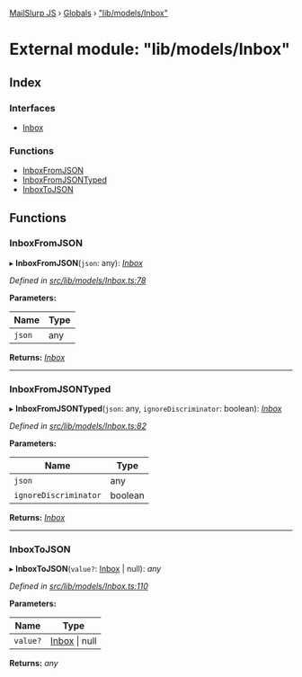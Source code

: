 [MailSlurp JS](../README.md) › [Globals](../globals.md) › ["lib/models/Inbox"](_lib_models_inbox_.md)

# External module: "lib/models/Inbox"

## Index

### Interfaces

* [Inbox](../interfaces/_lib_models_inbox_.inbox.md)

### Functions

* [InboxFromJSON](_lib_models_inbox_.md#inboxfromjson)
* [InboxFromJSONTyped](_lib_models_inbox_.md#inboxfromjsontyped)
* [InboxToJSON](_lib_models_inbox_.md#inboxtojson)

## Functions

###  InboxFromJSON

▸ **InboxFromJSON**(`json`: any): *[Inbox](../interfaces/_lib_models_inbox_.inbox.md)*

*Defined in [src/lib/models/Inbox.ts:78](https://github.com/mailslurp/mailslurp-client-ts-js/blob/fc9510a/src/lib/models/Inbox.ts#L78)*

**Parameters:**

Name | Type |
------ | ------ |
`json` | any |

**Returns:** *[Inbox](../interfaces/_lib_models_inbox_.inbox.md)*

___

###  InboxFromJSONTyped

▸ **InboxFromJSONTyped**(`json`: any, `ignoreDiscriminator`: boolean): *[Inbox](../interfaces/_lib_models_inbox_.inbox.md)*

*Defined in [src/lib/models/Inbox.ts:82](https://github.com/mailslurp/mailslurp-client-ts-js/blob/fc9510a/src/lib/models/Inbox.ts#L82)*

**Parameters:**

Name | Type |
------ | ------ |
`json` | any |
`ignoreDiscriminator` | boolean |

**Returns:** *[Inbox](../interfaces/_lib_models_inbox_.inbox.md)*

___

###  InboxToJSON

▸ **InboxToJSON**(`value?`: [Inbox](../interfaces/_lib_models_inbox_.inbox.md) | null): *any*

*Defined in [src/lib/models/Inbox.ts:110](https://github.com/mailslurp/mailslurp-client-ts-js/blob/fc9510a/src/lib/models/Inbox.ts#L110)*

**Parameters:**

Name | Type |
------ | ------ |
`value?` | [Inbox](../interfaces/_lib_models_inbox_.inbox.md) &#124; null |

**Returns:** *any*
